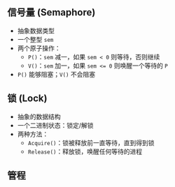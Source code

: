 ## 信号量 (Semaphore)

- 抽象数据类型
- 一个整型 `sem`
- 两个原子操作：
  - `P()`：`sem` 减一，如果 `sem < 0` 则等待，否则继续
  - `V()`：`sem` 加一，如果 `sem <= 0` 则唤醒一个等待的 `P`
- `P()` 能够阻塞；`V()` 不会阻塞

## 锁 (Lock)

- 抽象的数据结构
- 一个二进制状态：锁定/解锁
- 两种方法：
  - `Acquire()`：锁被释放前一直等待，直到得到锁
  - `Release()`：释放锁，唤醒任何等待的进程

## 管程
